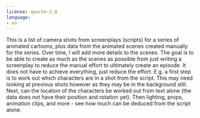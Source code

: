 ```yaml
---
license: apache-2.0
language:
- en
---
```

This is a list of camera shots from screenplays (scripts) for a series of animated cartoons,
plus data from the animated scenes created manually for the series.
Over time, I will add more details to the scenes. The goal is to be able to create as much
as the scenes as possible from just writing a screenplay to reduce the manual effort to
ultimately create an episode. It does not have to achieve everything, just reduce the effort.
E.g. a first step is to work out which characters are in a shot from the script.
This may need looking at previous shots however as they may be in the background still.
Next, can the location of the characters be worked out from text alone (the data does not
have their position and rotation yet). Then lighting, props, animation clips, and more - see
how much can be deduced from the script alone.
